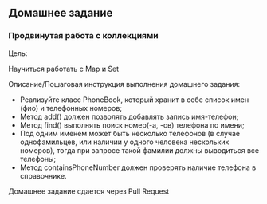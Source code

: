 ## Домашнее задание

### Продвинутая работа с коллекциями

Цель:

Научиться работать с Map и Set

Описание/Пошаговая инструкция выполнения домашнего задания:

- Реализуйте класс PhoneBook, который хранит в себе список имен (фио) и телефонных номеров;
- Метод add() должен позволять добавлять запись имя-телефон;
- Метод find() выполнять поиск номер(-а, -ов) телефона по имени;
- Под одним именем может быть несколько телефонов (в случае однофамильцев, или наличии у одного человека нескольких номеров), тогда при запросе такой фамилии должны выводиться все телефоны;
- Метод containsPhoneNumber должен проверять наличие телефона в справочнике.

Домашнее задание сдается через Pull Request
